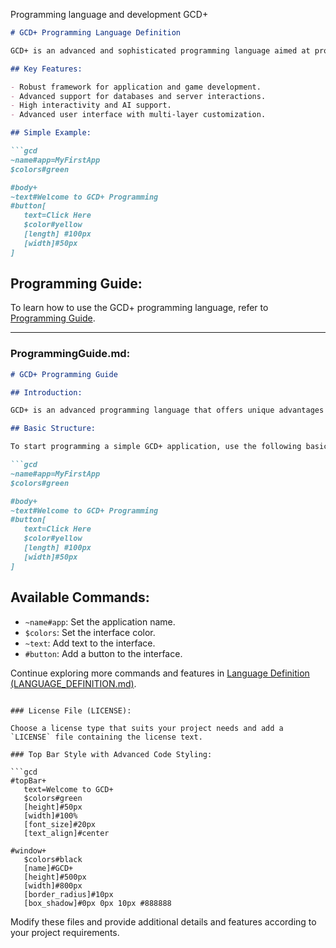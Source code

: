 Programming language and development GCD+
```markdown
# GCD+ Programming Language Definition

GCD+ is an advanced and sophisticated programming language aimed at providing a comprehensive and powerful development environment for programmers.

## Key Features:

- Robust framework for application and game development.
- Advanced support for databases and server interactions.
- High interactivity and AI support.
- Advanced user interface with multi-layer customization.

## Simple Example:

```gcd
~name#app=MyFirstApp
$colors#green

#body+
~text#Welcome to GCD+ Programming
#button[
   text=Click Here
   $color#yellow
   [length] #100px
   [width]#50px
]
```

## Programming Guide:
To learn how to use the GCD+ programming language, refer to [Programming Guide](ProgrammingGuide.md).

---

### ProgrammingGuide.md:

```markdown
# GCD+ Programming Guide

## Introduction:

GCD+ is an advanced programming language that offers unique advantages for programmers. In this guide, we will learn how to use language features and develop advanced applications.

## Basic Structure:

To start programming a simple GCD+ application, use the following basic structure:

```gcd
~name#app=MyFirstApp
$colors#green

#body+
~text#Welcome to GCD+ Programming
#button[
   text=Click Here
   $color#yellow
   [length] #100px
   [width]#50px
]
```

## Available Commands:

- `~name#app`: Set the application name.
- `$colors`: Set the interface color.
- `~text`: Add text to the interface.
- `#button`: Add a button to the interface.

Continue exploring more commands and features in [Language Definition (LANGUAGE_DEFINITION.md)](LANGUAGE_DEFINITION.md).

```

### License File (LICENSE):

Choose a license type that suits your project needs and add a `LICENSE` file containing the license text.

### Top Bar Style with Advanced Code Styling:

```gcd
#topBar+
   text=Welcome to GCD+
   $colors#green
   [height]#50px
   [width]#100%
   [font_size]#20px
   [text_align]#center

#window+
   $colors#black
   [name]#GCD+
   [height]#500px
   [width]#800px
   [border_radius]#10px
   [box_shadow]#0px 0px 10px #888888
```

Modify these files and provide additional details and features according to your project requirements.
